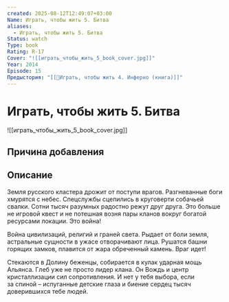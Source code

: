 ```yaml
---
created: 2025-08-12T12:49:07+03:00
Name: Играть, чтобы жить 5. Битва
aliases:
  - Играть, чтобы жить 5. Битва
Status: watch
Type: book
Rating: R-17
Cover: "![[играть_чтобы_жить_5_book_cover.jpg]]"
Year: 2014
Episode: 15
Предыстория: "[[📘Играть, чтобы жить 4. Инферно (книга)]]"
---
```


# Играть, чтобы жить 5. Битва

![[играть_чтобы_жить_5_book_cover.jpg]]






## Причина добавления




## Описание

Земля русского кластера дрожит от поступи врагов. Разгневанные боги хмурятся с небес. Спецслужбы сцепились в круговерти собачьей свалки. Сотни тысяч разумных радостно режут друг друга. Это больше не игровой квест и не потешная возня пары кланов вокруг богатой ресурсами локации. Это война!

Война цивилизаций, религий и граней света. Рыдает от боли земля, астральные сущности в ужасе отворачивают лица. Рушатся башни горящих замков, плавится от жара обреченный камень. Враг идет!

Стекаются в Долину беженцы, собирается в кулак ударная мощь Альянса. Глеб уже не просто лидер клана. Он Вождь и центр кристаллизации сил сопротивления. И нет у тебя выбора, если за спиной – испуганные детские глаза и биение сердец тысяч доверившихся тебе людей.
